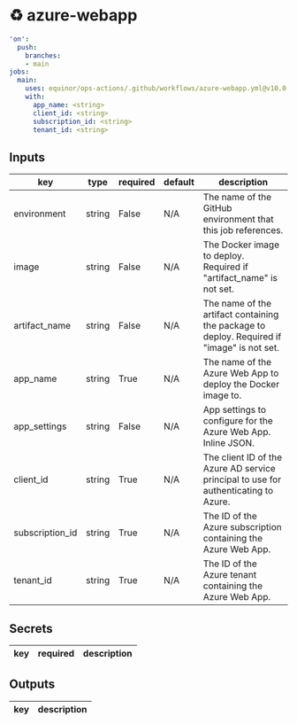 # ♻ azure-webapp

```yaml
'on':
  push:
    branches:
    - main
jobs:
  main:
    uses: equinor/ops-actions/.github/workflows/azure-webapp.yml@v10.0.0
    with:
      app_name: <string>
      client_id: <string>
      subscription_id: <string>
      tenant_id: <string>

```

## Inputs

key | type | required | default | description
--- | --- | --- | --- | ---
environment | string | False | N/A | The name of the GitHub environment that this job references.
image | string | False | N/A | The Docker image to deploy. Required if "artifact_name" is not set.
artifact_name | string | False | N/A | The name of the artifact containing the package to deploy. Required if "image" is not set.
app_name | string | True | N/A | The name of the Azure Web App to deploy the Docker image to.
app_settings | string | False | N/A | App settings to configure for the Azure Web App. Inline JSON.
client_id | string | True | N/A | The client ID of the Azure AD service principal to use for authenticating to Azure.
subscription_id | string | True | N/A | The ID of the Azure subscription containing the Azure Web App.
tenant_id | string | True | N/A | The ID of the Azure tenant containing the Azure Web App.

## Secrets

key | required | description
--- | --- | ---

## Outputs

key | description
--- | ---

